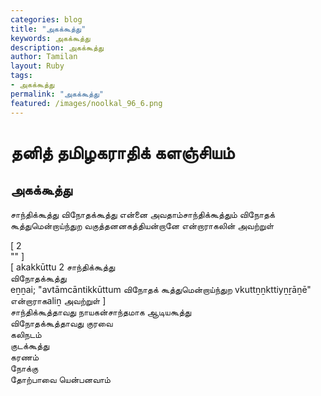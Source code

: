 ```yaml
---  
categories: blog  
title: "அகக்கூத்து"
keywords: அகக்கூத்து  
description: அகக்கூத்து
author: Tamilan  
layout: Ruby  
tags:     
- அகக்கூத்து
permalink: "அகக்கூத்து"  
featured: /images/noolkal_96_6.png  
--- 
```

# தனித் தமிழகராதிக் களஞ்சியம்
## அகக்கூத்து

சாந்திக்கூத்து விநோதக்கூத்து என்னை அவதாம்சாந்திக்கூத்தும் விநோதக் கூத்துமென்றாய்ந்துற வகுத்தனனகத்தியன்றானே என்றாராகலின் அவற்றுள்  
  
[ 2  
"" ]  
[ akakkūttu 2 சாந்திக்கூத்து  
விநோதக்கூத்து  
eṉṉai; "avtāmcāntikkūttum விநோதக் கூத்துமென்றாய்ந்துற vkuttṉṉkttiyṉṟāṉē" என்றாராகaliṉ அவற்றுள் ]  
சாந்திக்கூத்தாவது நாயகன்சாந்தமாக ஆடியகூத்து  
விநோதக்கூத்தாவது குரவை  
கலிநடம்  
குடக்கூத்து  
கரணம்  
நோக்கு  
தோற்பாவை யென்பனவாம்